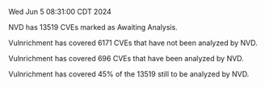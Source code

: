 Wed Jun  5 08:31:00 CDT 2024

NVD has 13519 CVEs marked as Awaiting Analysis.

Vulnrichment has covered 6171 CVEs that have not been analyzed by NVD.

Vulnrichment has covered 696 CVEs that have been analyzed by NVD.

Vulnrichment has covered 45% of the 13519 still to be analyzed by NVD.

